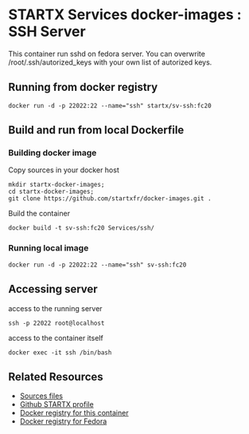 # STARTX Services docker-images : SSH Server
This container run sshd on fedora server. You can overwrite /root/.ssh/autorized_keys with your own list of autorized keys.

## Running from docker registry

	docker run -d -p 22022:22 --name="ssh" startx/sv-ssh:fc20

## Build and run from local Dockerfile
### Building docker image
Copy sources in your docker host 

	mkdir startx-docker-images; 
	cd startx-docker-images;
	git clone https://github.com/startxfr/docker-images.git .

Build the container

	docker build -t sv-ssh:fc20 Services/ssh/

### Running local image

	docker run -d -p 22022:22 --name="ssh" sv-ssh:fc20

## Accessing server
access to the running server

	ssh -p 22022 root@localhost

access to the container itself

	docker exec -it ssh /bin/bash

## Related Resources
* [Sources files](https://github.com/startxfr/docker-images/tree/master/Services/ssh)
* [Github STARTX profile](https://github.com/startxfr/docker-images)
* [Docker registry for this container](https://registry.hub.docker.com/u/startx/sv-ssh/)
* [Docker registry for Fedora](https://registry.hub.docker.com/u/fedora/)

